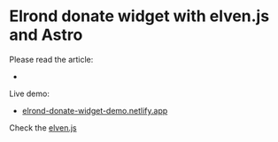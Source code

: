 # Elrond donate widget with elven.js and Astro

Please read the article:
- []()

Live demo:
- [elrond-donate-widget-demo.netlify.app](https://elrond-donate-widget-demo.netlify.app/)

Check the [elven.js](https://github.com/juliancwirko/elven.js)
